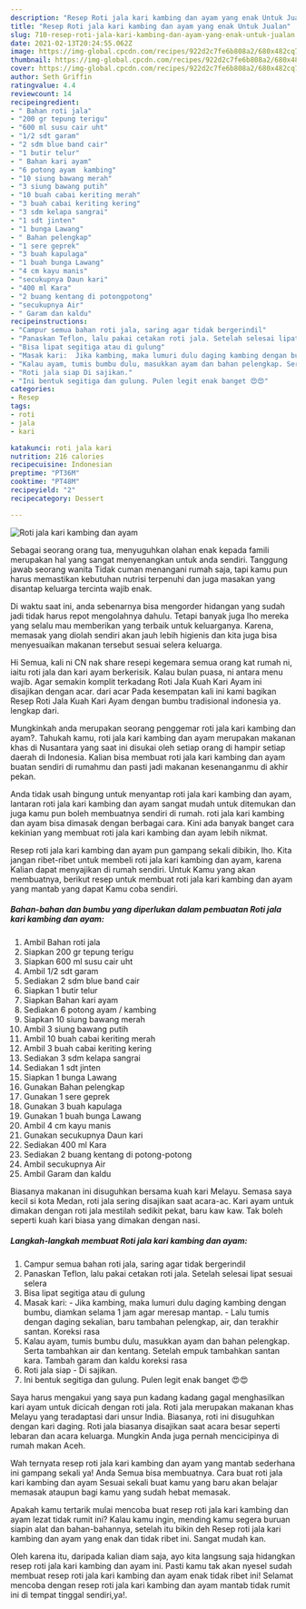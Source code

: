 ```yaml
---
description: "Resep Roti jala kari kambing dan ayam yang enak Untuk Jualan"
title: "Resep Roti jala kari kambing dan ayam yang enak Untuk Jualan"
slug: 710-resep-roti-jala-kari-kambing-dan-ayam-yang-enak-untuk-jualan
date: 2021-02-13T20:24:55.062Z
image: https://img-global.cpcdn.com/recipes/922d2c7fe6b808a2/680x482cq70/roti-jala-kari-kambing-dan-ayam-foto-resep-utama.jpg
thumbnail: https://img-global.cpcdn.com/recipes/922d2c7fe6b808a2/680x482cq70/roti-jala-kari-kambing-dan-ayam-foto-resep-utama.jpg
cover: https://img-global.cpcdn.com/recipes/922d2c7fe6b808a2/680x482cq70/roti-jala-kari-kambing-dan-ayam-foto-resep-utama.jpg
author: Seth Griffin
ratingvalue: 4.4
reviewcount: 14
recipeingredient:
- " Bahan roti jala"
- "200 gr tepung terigu"
- "600 ml susu cair uht"
- "1/2 sdt garam"
- "2 sdm blue band cair"
- "1 butir telur"
- " Bahan kari ayam"
- "6 potong ayam  kambing"
- "10 siung bawang merah"
- "3 siung bawang putih"
- "10 buah cabai keriting merah"
- "3 buah cabai keriting kering"
- "3 sdm kelapa sangrai"
- "1 sdt jinten"
- "1 bunga Lawang"
- " Bahan pelengkap"
- "1 sere geprek"
- "3 buah kapulaga"
- "1 buah bunga Lawang"
- "4 cm kayu manis"
- "secukupnya Daun kari"
- "400 ml Kara"
- "2 buang kentang di potongpotong"
- "secukupnya Air"
- " Garam dan kaldu"
recipeinstructions:
- "Campur semua bahan roti jala, saring agar tidak bergerindil"
- "Panaskan Teflon, lalu pakai cetakan roti jala. Setelah selesai lipat sesuai selera"
- "Bisa lipat segitiga atau di gulung"
- "Masak kari:  Jika kambing, maka lumuri dulu daging kambing dengan bumbu, diamkan selama 1 jam agar meresap mantap.  Lalu tumis dengan daging sekalian, baru tambahan pelengkap, air, dan terakhir santan. Koreksi rasa"
- "Kalau ayam, tumis bumbu dulu, masukkan ayam dan bahan pelengkap. Serta tambahkan air dan kentang. Setelah empuk tambahkan santan kara. Tambah garam dan kaldu koreksi rasa"
- "Roti jala siap Di sajikan."
- "Ini bentuk segitiga dan gulung. Pulen legit enak banget 😍😍"
categories:
- Resep
tags:
- roti
- jala
- kari

katakunci: roti jala kari 
nutrition: 216 calories
recipecuisine: Indonesian
preptime: "PT36M"
cooktime: "PT48M"
recipeyield: "2"
recipecategory: Dessert

---
```



![Roti jala kari kambing dan ayam](https://img-global.cpcdn.com/recipes/922d2c7fe6b808a2/680x482cq70/roti-jala-kari-kambing-dan-ayam-foto-resep-utama.jpg)

Sebagai seorang orang tua, menyuguhkan olahan enak kepada famili merupakan hal yang sangat menyenangkan untuk anda sendiri. Tanggung jawab seorang  wanita Tidak cuman menangani rumah saja, tapi kamu pun harus memastikan kebutuhan nutrisi terpenuhi dan juga masakan yang disantap keluarga tercinta wajib enak.

Di waktu  saat ini, anda sebenarnya bisa mengorder hidangan yang sudah jadi tidak harus repot mengolahnya dahulu. Tetapi banyak juga lho mereka yang selalu mau memberikan yang terbaik untuk keluarganya. Karena, memasak yang diolah sendiri akan jauh lebih higienis dan kita juga bisa menyesuaikan makanan tersebut sesuai selera keluarga. 

Hi Semua, kali ni CN nak share resepi kegemara semua orang kat rumah ni, iaitu roti jala dan kari ayam berkerisik. Kalau bulan puasa, ni antara menu wajib. Agar semakin komplit terkadang Roti Jala Kuah Kari Ayam ini disajikan dengan acar. dari acar Pada kesempatan kali ini kami bagikan Resep Roti Jala Kuah Kari Ayam dengan bumbu tradisional indonesia ya. lengkap dari.

Mungkinkah anda merupakan seorang penggemar roti jala kari kambing dan ayam?. Tahukah kamu, roti jala kari kambing dan ayam merupakan makanan khas di Nusantara yang saat ini disukai oleh setiap orang di hampir setiap daerah di Indonesia. Kalian bisa membuat roti jala kari kambing dan ayam buatan sendiri di rumahmu dan pasti jadi makanan kesenanganmu di akhir pekan.

Anda tidak usah bingung untuk menyantap roti jala kari kambing dan ayam, lantaran roti jala kari kambing dan ayam sangat mudah untuk ditemukan dan juga kamu pun boleh membuatnya sendiri di rumah. roti jala kari kambing dan ayam bisa dimasak dengan berbagai cara. Kini ada banyak banget cara kekinian yang membuat roti jala kari kambing dan ayam lebih nikmat.

Resep roti jala kari kambing dan ayam pun gampang sekali dibikin, lho. Kita jangan ribet-ribet untuk membeli roti jala kari kambing dan ayam, karena Kalian dapat menyajikan di rumah sendiri. Untuk Kamu yang akan membuatnya, berikut resep untuk membuat roti jala kari kambing dan ayam yang mantab yang dapat Kamu coba sendiri.

<!--inarticleads1-->

##### Bahan-bahan dan bumbu yang diperlukan dalam pembuatan Roti jala kari kambing dan ayam:

1. Ambil  Bahan roti jala
1. Siapkan 200 gr tepung terigu
1. Siapkan 600 ml susu cair uht
1. Ambil 1/2 sdt garam
1. Sediakan 2 sdm blue band cair
1. Siapkan 1 butir telur
1. Siapkan  Bahan kari ayam
1. Sediakan 6 potong ayam / kambing
1. Siapkan 10 siung bawang merah
1. Ambil 3 siung bawang putih
1. Ambil 10 buah cabai keriting merah
1. Ambil 3 buah cabai keriting kering
1. Sediakan 3 sdm kelapa sangrai
1. Sediakan 1 sdt jinten
1. Siapkan 1 bunga Lawang
1. Gunakan  Bahan pelengkap
1. Gunakan 1 sere geprek
1. Gunakan 3 buah kapulaga
1. Gunakan 1 buah bunga Lawang
1. Ambil 4 cm kayu manis
1. Gunakan secukupnya Daun kari
1. Sediakan 400 ml Kara
1. Sediakan 2 buang kentang di potong-potong
1. Ambil secukupnya Air
1. Ambil  Garam dan kaldu


Biasanya makanan ini disuguhkan bersama kuah kari Melayu. Semasa saya kecil si kota Medan, roti jala sering disajikan saat acara-ac. Kari ayam untuk dimakan dengan roti jala mestilah sedikit pekat, baru kaw kaw. Tak boleh seperti kuah kari biasa yang dimakan dengan nasi. 

<!--inarticleads2-->

##### Langkah-langkah membuat Roti jala kari kambing dan ayam:

1. Campur semua bahan roti jala, saring agar tidak bergerindil
1. Panaskan Teflon, lalu pakai cetakan roti jala. Setelah selesai lipat sesuai selera
1. Bisa lipat segitiga atau di gulung
1. Masak kari:  - Jika kambing, maka lumuri dulu daging kambing dengan bumbu, diamkan selama 1 jam agar meresap mantap.  - Lalu tumis dengan daging sekalian, baru tambahan pelengkap, air, dan terakhir santan. Koreksi rasa
1. Kalau ayam, tumis bumbu dulu, masukkan ayam dan bahan pelengkap. Serta tambahkan air dan kentang. Setelah empuk tambahkan santan kara. Tambah garam dan kaldu koreksi rasa
1. Roti jala siap - Di sajikan.
1. Ini bentuk segitiga dan gulung. Pulen legit enak banget 😍😍


Saya harus mengakui yang saya pun kadang kadang gagal menghasilkan kari ayam untuk dicicah dengan roti jala. Roti jala merupakan makanan khas Melayu yang teradaptasi dari unsur India. Biasanya, roti ini disuguhkan dengan kari daging. Roti jala biasanya disajikan saat acara besar seperti lebaran dan acara keluarga. Mungkin Anda juga pernah mencicipinya di rumah makan Aceh. 

Wah ternyata resep roti jala kari kambing dan ayam yang mantab sederhana ini gampang sekali ya! Anda Semua bisa membuatnya. Cara buat roti jala kari kambing dan ayam Sesuai sekali buat kamu yang baru akan belajar memasak ataupun bagi kamu yang sudah hebat memasak.

Apakah kamu tertarik mulai mencoba buat resep roti jala kari kambing dan ayam lezat tidak rumit ini? Kalau kamu ingin, mending kamu segera buruan siapin alat dan bahan-bahannya, setelah itu bikin deh Resep roti jala kari kambing dan ayam yang enak dan tidak ribet ini. Sangat mudah kan. 

Oleh karena itu, daripada kalian diam saja, ayo kita langsung saja hidangkan resep roti jala kari kambing dan ayam ini. Pasti kamu tak akan nyesel sudah membuat resep roti jala kari kambing dan ayam enak tidak ribet ini! Selamat mencoba dengan resep roti jala kari kambing dan ayam mantab tidak rumit ini di tempat tinggal sendiri,ya!.

